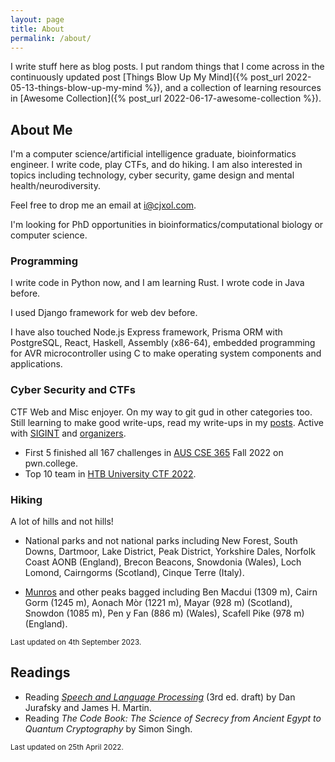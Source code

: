 ```yaml
---
layout: page
title: About
permalink: /about/
---
```


I write stuff here as blog posts. I put random things that I come across in the continuously updated post [Things Blow Up My Mind]({% post_url 2022-05-13-things-blow-up-my-mind %}), and a collection of learning resources in [Awesome Collection]({% post_url 2022-06-17-awesome-collection %}).

## About Me

I'm a computer science/artificial intelligence graduate, bioinformatics engineer. I write code, play CTFs, and do hiking. I am also interested in topics including technology, cyber security, game design and mental health/neurodiversity.

Feel free to drop me an email at <i@cjxol.com>.

I'm looking for PhD opportunities in bioinformatics/computational biology or computer science.

### Programming

I write code in Python now, and I am learning Rust. I wrote code in Java before.

I used Django framework for web dev before.

I have also touched Node.js Express framework, Prisma ORM with PostgreSQL, React, Haskell, Assembly (x86-64), embedded programming for AVR microcontroller using C to make operating system components and applications.

### Cyber Security and CTFs

CTF Web and Misc enjoyer. On my way to git gud in other categories too. Still learning to make good write-ups, read my write-ups in my [posts](/). Active with [SIGINT](https://sigint.mx/) and [organizers](https://org.anize.rs/).

- First 5 finished all 167 challenges in [AUS CSE 365](https://dojo.pwn.college/cse365/) Fall 2022 on pwn.college.
- Top 10 team in [HTB University CTF 2022](https://ctf.hackthebox.com/event/details/htb-university-ctf-2022-supernatural-hacks-696).

### Hiking

A lot of hills and not hills!

- National parks and not national parks including New Forest, South Downs, Dartmoor, Lake District, Peak District, Yorkshire Dales, Norfolk Coast AONB (England), Brecon Beacons, Snowdonia (Wales), Loch Lomond, Cairngorms (Scotland), Cinque Terre (Italy).

- [Munros](https://en.wikipedia.org/wiki/Munro) and other peaks bagged including Ben Macdui (1309 m), Cairn Gorm (1245 m), Aonach Mòr (1221 m), Mayar (928 m) (Scotland), Snowdon (1085 m), Pen y Fan (886 m) (Wales), Scafell Pike (978 m) (England).

<small>Last updated on 4th September 2023.</small>

## Readings

- Reading [*Speech and Language Processing*](https://web.stanford.edu/~jurafsky/slp3/) (3rd ed. draft) by Dan Jurafsky and James H. Martin.
- Reading *The Code Book: The Science of Secrecy from Ancient Egypt to Quantum Cryptography* by Simon Singh.

<small>Last updated on 25th April 2022.</small>
